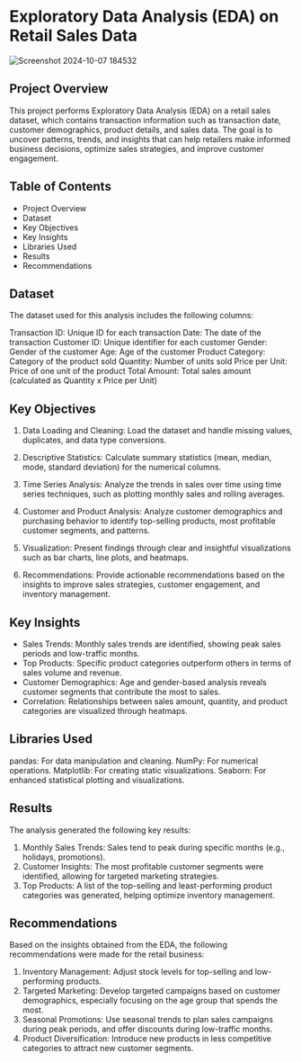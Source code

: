 # Exploratory Data Analysis (EDA) on Retail Sales Data
![Screenshot 2024-10-07 184532](https://github.com/user-attachments/assets/9810ca74-9e40-4c38-be54-621c0e661fbd)

## Project Overview
This project performs Exploratory Data Analysis (EDA) on a retail sales dataset, which contains transaction information such as transaction date, customer demographics, product details, and sales data. The goal is to uncover patterns, trends, and insights that can help retailers make informed business decisions, optimize sales strategies, and improve customer engagement.

## Table of Contents
- Project Overview
- Dataset
- Key Objectives
- Key Insights
- Libraries Used
- Results
- Recommendations
  
## Dataset
The dataset used for this analysis includes the following columns:

Transaction ID: Unique ID for each transaction
Date: The date of the transaction
Customer ID: Unique identifier for each customer
Gender: Gender of the customer
Age: Age of the customer
Product Category: Category of the product sold
Quantity: Number of units sold
Price per Unit: Price of one unit of the product
Total Amount: Total sales amount (calculated as Quantity x Price per Unit)

## Key Objectives

1. Data Loading and Cleaning:
Load the dataset and handle missing values, duplicates, and data type conversions.

2. Descriptive Statistics:
Calculate summary statistics (mean, median, mode, standard deviation) for the numerical columns.

3. Time Series Analysis:
Analyze the trends in sales over time using time series techniques, such as plotting monthly sales and rolling averages.

4. Customer and Product Analysis:
Analyze customer demographics and purchasing behavior to identify top-selling products, most profitable customer segments, and patterns.

5. Visualization:
Present findings through clear and insightful visualizations such as bar charts, line plots, and heatmaps.

6. Recommendations:
Provide actionable recommendations based on the insights to improve sales strategies, customer engagement, and inventory management.

## Key Insights
- Sales Trends: Monthly sales trends are identified, showing peak sales periods and low-traffic months.
- Top Products: Specific product categories outperform others in terms of sales volume and revenue.
- Customer Demographics: Age and gender-based analysis reveals customer segments that contribute the most to sales.
- Correlation: Relationships between sales amount, quantity, and product categories are visualized through heatmaps.

## Libraries Used
pandas: For data manipulation and cleaning.
NumPy: For numerical operations.
Matplotlib: For creating static visualizations.
Seaborn: For enhanced statistical plotting and visualizations.

## Results
The analysis generated the following key results:

1. Monthly Sales Trends: Sales tend to peak during specific months (e.g., holidays, promotions).
2. Customer Insights: The most profitable customer segments were identified, allowing for targeted marketing strategies.
3. Top Products: A list of the top-selling and least-performing product categories was generated, helping optimize inventory management.

## Recommendations
Based on the insights obtained from the EDA, the following recommendations were made for the retail business:

1. Inventory Management: Adjust stock levels for top-selling and low-performing products.
2. Targeted Marketing: Develop targeted campaigns based on customer demographics, especially focusing on the age group that spends the most.
3. Seasonal Promotions: Use seasonal trends to plan sales campaigns during peak periods, and offer discounts during low-traffic months.
4. Product Diversification: Introduce new products in less competitive categories to attract new customer segments.


